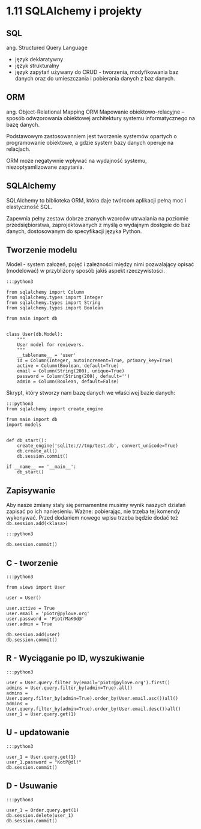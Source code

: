 1.11 SQLAlchemy i projekty
===========================


SQL
---

ang. Structured Query Language

* język deklaratywny
* język strukturalny
* język zapytań używany do CRUD -  tworzenia, modyfikowania baz danych oraz do umieszczania i pobierania danych z baz danych.



ORM
---
ang. Object-Relational Mapping ORM
Mapowanie obiektowo-relacyjne – sposób odwzorowania obiektowej architektury systemu informatycznego na bazę danych.

Podstawowym zastosowanniem jest tworzenie systemów opartych o programowanie obiektowe, a gdzie system bazy danych operuje na relacjach.

ORM może negatywnie wpływać na wydajność systemu, niezoptyamlizowane zapytania.


SQLAlchemy
----------

SQLAlchemy to biblioteka ORM, która daje twórcom aplikacji pełną moc i elastyczność SQL.

Zapewnia pełny zestaw dobrze znanych wzorców utrwalania na poziomie przedsiębiorstwa,
zaprojektowanych z myślą o wydajnym dostępie do baz danych, dostosowanym do specyfikacji języka Python.


Tworzenie modelu
----------------

Model - system założeń, pojęć i zależności między nimi pozwalający opisać (modelować) w przybliżony sposób jakiś aspekt rzeczywistości.

    :::python3

    from sqlalchemy import Column
    from sqlalchemy.types import Integer
    from sqlalchemy.types import String
    from sqlalchemy.types import Boolean

    from main import db


    class User(db.Model):
        """
        User model for reviewers.
        """
        __tablename__ = 'user'
        id = Column(Integer, autoincrement=True, primary_key=True)
        active = Column(Boolean, default=True)
        email = Column(String(200), unique=True)
        password = Column(String(200), default='')
        admin = Column(Boolean, default=False)


Skrypt, który stworzy nam bazę danych we właściwej bazie danych:


    :::python3
    from sqlalchemy import create_engine

    from main import db
    import models


    def db_start():
        create_engine('sqlite:///tmp/test.db', convert_unicode=True)
        db.create_all()
        db.session.commit()

    if __name__ == '__main__':
        db_start()



Zapisywanie
-----------

Aby nasze zmiany stały się pernamentne musimy wynik naszych działań zapisać po ich naniesieniu.
Ważne: pobierając, nie trzeba tej komendy wykonywać. Przed dodaniem nowego wpisu trzeba będzie dodać też `db.session.add(<klasa>)`

    :::python3

    db.session.commit()

C - tworzenie
--------------

    :::python3

    from views import User

    user = User()

    user.active = True
    user.email = 'piotr@pylove.org'
    user.password = 'PiotrMaK0d@'
    user.admin = True

    db.session.add(user)
    db.session.commit()


R - Wyciąganie po ID, wyszukiwanie
----------------------------------

    :::python3

    user = User.query.filter_by(email='piotr@pylove.org').first()
    admins = User.query.filter_by(admin=True).all()
    admins = User.query.filter_by(admin=True).order_by(User.email.asc())all()
    admins = User.query.filter_by(admin=True).order_by(User.email.desc())all()
    user_1 = User.query.get(1)

U - updatowanie
---------------

    :::python3

    user_1 = User.query.get(1)
    user_1.password = "KotP@dl!"
    db.session.commit()

D - Usuwanie
------------

    :::python3

    user_1 = Order.query.get(1)
    db.session.delete(user_1)
    db.session.commit()

